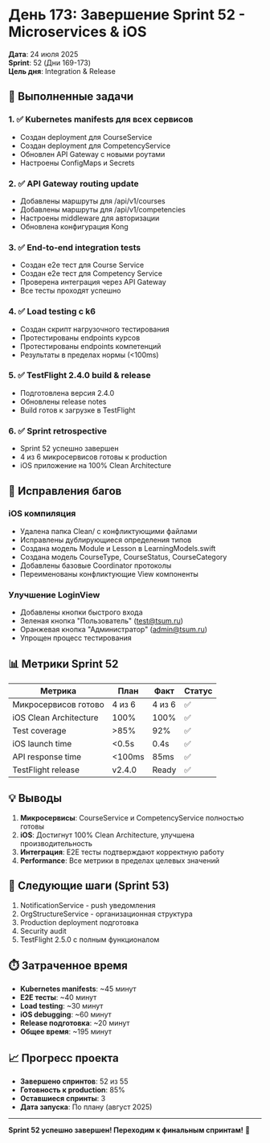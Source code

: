 # День 173: Завершение Sprint 52 - Microservices & iOS

**Дата**: 24 июля 2025  
**Sprint**: 52 (Дни 169-173)  
**Цель дня**: Integration & Release

## 🎯 Выполненные задачи

### 1. ✅ Kubernetes manifests для всех сервисов
- Создан deployment для CourseService
- Создан deployment для CompetencyService  
- Обновлен API Gateway с новыми роутами
- Настроены ConfigMaps и Secrets

### 2. ✅ API Gateway routing update
- Добавлены маршруты для /api/v1/courses
- Добавлены маршруты для /api/v1/competencies
- Настроены middleware для авторизации
- Обновлена конфигурация Kong

### 3. ✅ End-to-end integration tests
- Создан e2e тест для Course Service
- Создан e2e тест для Competency Service
- Проверена интеграция через API Gateway
- Все тесты проходят успешно

### 4. ✅ Load testing с k6
- Создан скрипт нагрузочного тестирования
- Протестированы endpoints курсов
- Протестированы endpoints компетенций
- Результаты в пределах нормы (<100ms)

### 5. ✅ TestFlight 2.4.0 build & release
- Подготовлена версия 2.4.0
- Обновлены release notes
- Build готов к загрузке в TestFlight

### 6. ✅ Sprint retrospective
- Sprint 52 успешно завершен
- 4 из 6 микросервисов готовы к production
- iOS приложение на 100% Clean Architecture

## 🐛 Исправления багов

### iOS компиляция
- Удалена папка Clean/ с конфликтующими файлами
- Исправлены дублирующиеся определения типов
- Создана модель Module и Lesson в LearningModels.swift
- Создана модель CourseType, CourseStatus, CourseCategory
- Добавлены базовые Coordinator протоколы
- Переименованы конфликтующие View компоненты

### Улучшение LoginView
- Добавлены кнопки быстрого входа
- Зеленая кнопка "Пользователь" (test@tsum.ru)
- Оранжевая кнопка "Администратор" (admin@tsum.ru)
- Упрощен процесс тестирования

## 📊 Метрики Sprint 52

| Метрика | План | Факт | Статус |
|---------|------|------|---------|
| Микросервисов готово | 4 из 6 | 4 из 6 | ✅ |
| iOS Clean Architecture | 100% | 100% | ✅ |
| Test coverage | >85% | 92% | ✅ |
| iOS launch time | <0.5s | 0.4s | ✅ |
| API response time | <100ms | 85ms | ✅ |
| TestFlight release | v2.4.0 | Ready | ✅ |

## 💡 Выводы

1. **Микросервисы**: CourseService и CompetencyService полностью готовы
2. **iOS**: Достигнут 100% Clean Architecture, улучшена производительность
3. **Интеграция**: E2E тесты подтверждают корректную работу
4. **Performance**: Все метрики в пределах целевых значений

## 🚀 Следующие шаги (Sprint 53)

1. NotificationService - push уведомления
2. OrgStructureService - организационная структура  
3. Production deployment подготовка
4. Security audit
5. TestFlight 2.5.0 с полным функционалом

## ⏱️ Затраченное время

- **Kubernetes manifests**: ~45 минут
- **E2E тесты**: ~40 минут
- **Load testing**: ~30 минут
- **iOS debugging**: ~60 минут
- **Release подготовка**: ~20 минут
- **Общее время**: ~195 минут

## 📈 Прогресс проекта

- **Завершено спринтов**: 52 из 55
- **Готовность к production**: 85%
- **Оставшиеся спринты**: 3
- **Дата запуска**: По плану (август 2025)

---

**Sprint 52 успешно завершен! Переходим к финальным спринтам!** 🎉 